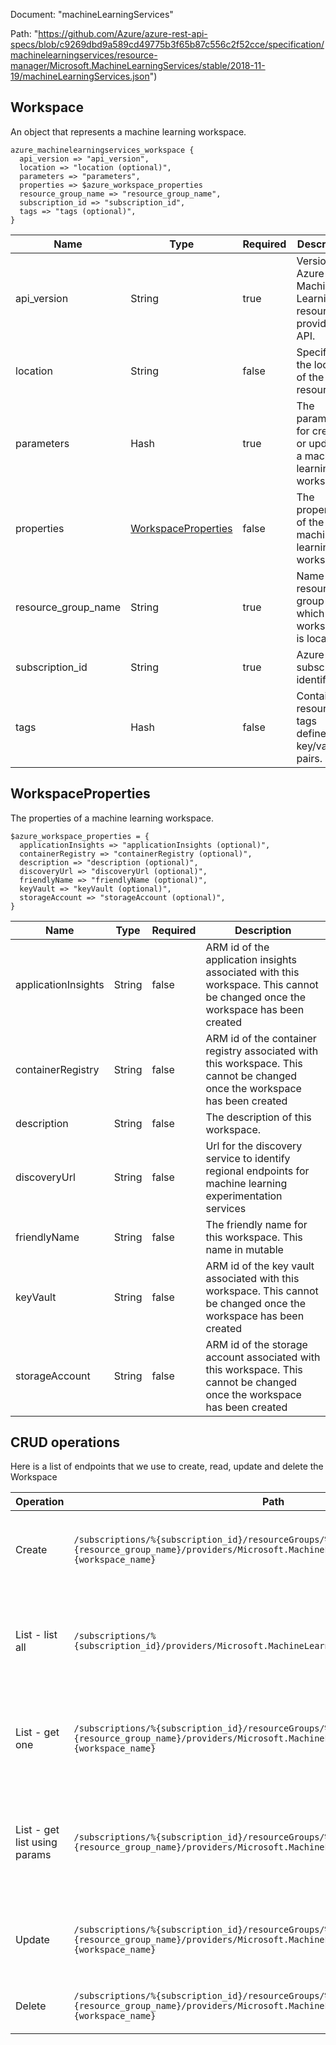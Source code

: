 Document: "machineLearningServices"


Path: "https://github.com/Azure/azure-rest-api-specs/blob/c9269dbd9a589cd49775b3f65b87c556c2f52cce/specification/machinelearningservices/resource-manager/Microsoft.MachineLearningServices/stable/2018-11-19/machineLearningServices.json")

## Workspace

An object that represents a machine learning workspace.

```puppet
azure_machinelearningservices_workspace {
  api_version => "api_version",
  location => "location (optional)",
  parameters => "parameters",
  properties => $azure_workspace_properties
  resource_group_name => "resource_group_name",
  subscription_id => "subscription_id",
  tags => "tags (optional)",
}
```

| Name        | Type           | Required       | Description       |
| ------------- | ------------- | ------------- | ------------- |
|api_version | String | true | Version of Azure Machine Learning resource provider API. |
|location | String | false | Specifies the location of the resource. |
|parameters | Hash | true | The parameters for creating or updating a machine learning workspace. |
|properties | [WorkspaceProperties](#workspaceproperties) | false | The properties of the machine learning workspace. |
|resource_group_name | String | true | Name of the resource group in which workspace is located. |
|subscription_id | String | true | Azure subscription identifier. |
|tags | Hash | false | Contains resource tags defined as key/value pairs. |
        
## WorkspaceProperties

The properties of a machine learning workspace.

```puppet
$azure_workspace_properties = {
  applicationInsights => "applicationInsights (optional)",
  containerRegistry => "containerRegistry (optional)",
  description => "description (optional)",
  discoveryUrl => "discoveryUrl (optional)",
  friendlyName => "friendlyName (optional)",
  keyVault => "keyVault (optional)",
  storageAccount => "storageAccount (optional)",
}
```

| Name        | Type           | Required       | Description       |
| ------------- | ------------- | ------------- | ------------- |
|applicationInsights | String | false | ARM id of the application insights associated with this workspace. This cannot be changed once the workspace has been created |
|containerRegistry | String | false | ARM id of the container registry associated with this workspace. This cannot be changed once the workspace has been created |
|description | String | false | The description of this workspace. |
|discoveryUrl | String | false | Url for the discovery service to identify regional endpoints for machine learning experimentation services |
|friendlyName | String | false | The friendly name for this workspace. This name in mutable |
|keyVault | String | false | ARM id of the key vault associated with this workspace. This cannot be changed once the workspace has been created |
|storageAccount | String | false | ARM id of the storage account associated with this workspace. This cannot be changed once the workspace has been created |



## CRUD operations

Here is a list of endpoints that we use to create, read, update and delete the Workspace

| Operation | Path | Verb | Description | OperationID |
| ------------- | ------------- | ------------- | ------------- | ------------- |
|Create|`/subscriptions/%{subscription_id}/resourceGroups/%{resource_group_name}/providers/Microsoft.MachineLearningServices/workspaces/%{workspace_name}`|Put|Creates or updates a workspace with the specified parameters.|Workspaces_CreateOrUpdate|
|List - list all|`/subscriptions/%{subscription_id}/providers/Microsoft.MachineLearningServices/workspaces`|Get|Lists all the available machine learning workspaces under the specified subscription.|Workspaces_ListBySubscription|
|List - get one|`/subscriptions/%{subscription_id}/resourceGroups/%{resource_group_name}/providers/Microsoft.MachineLearningServices/workspaces/%{workspace_name}`|Get|Gets the properties of the specified machine learning workspace.|Workspaces_Get|
|List - get list using params|`/subscriptions/%{subscription_id}/resourceGroups/%{resource_group_name}/providers/Microsoft.MachineLearningServices/workspaces`|Get|Lists all the available machine learning workspaces under the specified resource group.|Workspaces_ListByResourceGroup|
|Update|`/subscriptions/%{subscription_id}/resourceGroups/%{resource_group_name}/providers/Microsoft.MachineLearningServices/workspaces/%{workspace_name}`|Put|Creates or updates a workspace with the specified parameters.|Workspaces_CreateOrUpdate|
|Delete|`/subscriptions/%{subscription_id}/resourceGroups/%{resource_group_name}/providers/Microsoft.MachineLearningServices/workspaces/%{workspace_name}`|Delete|Deletes a machine learning workspace.|Workspaces_Delete|
